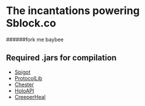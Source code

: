 # The incantations powering Sblock.co
######fork me baybee




Required .jars for compilation
--------------
* [Spigot](http://ci.md-5.net/job/Spigot/lastSuccessfulBuild/artifact/Spigot-Server/target/spigot.jar)
* [ProtocolLib](http://dev.bukkit.org/bukkit-plugins/protocollib/)
* [Chester](http://dev.bukkit.org/bukkit-plugins/chester/)
* [HoloAPI](http://ci.hawkfalcon.com/job/HoloAPI/lastSuccessfulBuild/artifact/target/HoloAPI.jar)
* [CreeperHeal](http://dev.bukkit.org/bukkit-plugins/creeperheal-nitnelave/)
